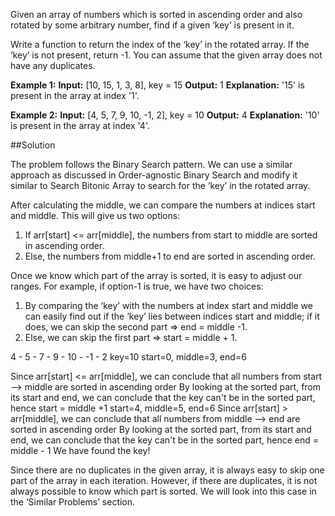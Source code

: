 Given an array of numbers which is sorted in ascending order and also rotated by some arbitrary number,
find if a given ‘key’ is present in it.

Write a function to return the index of the ‘key’ in the rotated array. If the ‘key’ is not present, return -1.
You can assume that the given array does not have any duplicates.

**Example 1:**
**Input:** [10, 15, 1, 3, 8], key = 15
**Output:** 1
**Explanation:** '15' is present in the array at index '1'.

**Example 2:**
**Input:** [4, 5, 7, 9, 10, -1, 2], key = 10
**Output:** 4
**Explanation:** '10' is present in the array at index '4'.

##Solution

The problem follows the Binary Search pattern. We can use a similar approach as discussed in Order-agnostic Binary Search
and modify it similar to Search Bitonic Array to search for the ‘key’ in the rotated array.

After calculating the middle, we can compare the numbers at indices start and middle. This will give us two options:
1. If arr[start] <= arr[middle], the numbers from start to middle are sorted in ascending order.
2. Else, the numbers from middle+1 to end are sorted in ascending order.

Once we know which part of the array is sorted, it is easy to adjust our ranges. For example, if option-1 is true, we have
two choices:
1. By comparing the ‘key’ with the numbers at index start and middle we can easily find out if the ‘key’ lies between
   indices start and middle; if it does, we can skip the second part => end = middle -1.
2. Else, we can skip the first part => start = middle + 1.

4 - 5 - 7 - 9 - 10 - -1 - 2
key=10
start=0, middle=3, end=6

Since arr[start] <= arr[middle], we can conclude that all numbers from start --> middle are sorted in ascending order
By looking at the sorted part, from its start and end, we can conclude that the key can't be in the sorted part, hence
start = middle +1
start=4, middle=5, end=6
Since arr[start] >  arr[middle], we can conclude that all numbers from middle --> end are sorted in ascending order
By looking at the sorted part, from its start and end, we can conclude that the key can't be in the sorted part,
hence end = middle - 1
We have found the key!

Since there are no duplicates in the given array, it is always easy to skip one part of the array in each iteration.
However, if there are duplicates, it is not always possible to know which part is sorted. We will look into this case
in the ‘Similar Problems’ section.